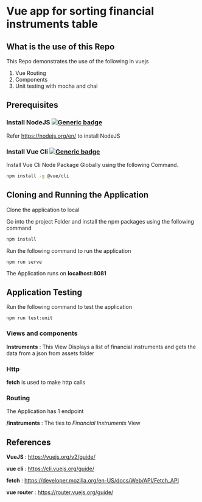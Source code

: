 # Vue app for sorting financial instruments table

## What is the use of this Repo 

This Repo demonstrates the use of the following in vuejs
1. Vue Routing
2. Components
3. Unit testing with mocha and chai
 
## Prerequisites

### Install NodeJS [![Generic badge](https://img.shields.io/badge/Prerequisite-NodeJS-blue.svg)](https://nodejs.org/en/)

Refer https://nodejs.org/en/ to install NodeJS

### Install Vue Cli [![Generic badge](https://img.shields.io/badge/Prerequisite-VueCli-blue.svg)](https://cli.vuejs.org/guide/)

Install Vue Cli Node Package Globally using the following Command.

```bash
npm install -g @vue/cli
```
## Cloning and Running the Application

Clone the application to local

Go into the project Folder and install the npm packages using the following command
```bash
npm install
```
Run the following command to run the application
```
npm run serve
```
The Application runs on **localhost:8081**

## Application Testing

Run the following command to test the application
```
npm run test:unit
```

### Views and components

**Instruments** : This View Displays a list of financial instruments and gets the data from a json from assets folder

### Http 

**fetch** is used to make http calls

### Routing

The Application has 1 endpoint

**/instruments** : The ties to *Financial Instruments* View

## References

**VueJS** : https://vuejs.org/v2/guide/

**vue cli** : https://cli.vuejs.org/guide/

**fetch** : https://developer.mozilla.org/en-US/docs/Web/API/Fetch_API

**vue router** : https://router.vuejs.org/guide/
